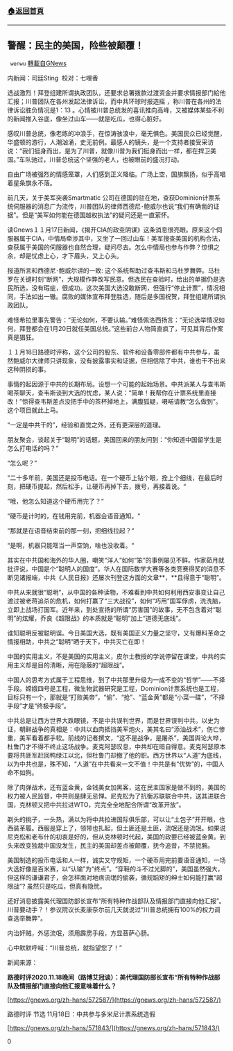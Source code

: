 ###  [:house:返回首頁](https://github.com/ourhimalayas/txt)
---

## 警醒：民主的美国，险些被颠覆！
` wenwu` [轉載自GNews](https://gnews.org/zh-hans/573903/)

内新闻：司廷Sting  校对：七哩香

选战激烈！拜登组建所谓执政团队，还要求总署拨款过渡资金并要求情报部门給他汇报；川普团队在各州发起法律诉讼，而中共环球时报造摇 ，称川普在各州的法律诉讼胜负情况是1：13 。心情被川普总统发的喜讯推向高峰，又被媒体某些不利的新闻推入谷底，像坐过山车——就是吃瓜，也得心脏好。

感叹川普总统，像老练的冲浪手，在惊涛骇浪中，毫无惧色。美国民众已经觉醒，华盛顿的游行，人潮汹涌，史无前例。最感人的镜头，是一个支持者接受采访说：“我们挺身而出，是为了川普，就像川普为我们挺身而出一样，都在捍卫美国。”车队驰过，川普总统这个坚强的老人，也被眼前的盛况打动。

自由广场被强烈的情感笼罩，人们感到正义降临。广场上空，国旗飘扬，似乎高唱着星条旗永不落。

前几天，关于美军突袭Smartmatic 公司在德国的驻在地，查获Dominion计票系统伺服器的消息广为流传，川普团队的律师西德尼･鲍威尔也说“我们有确凿的证据”。但是“美军如何能在德国越权执法”的疑问还是一直萦怀。

读Gnews１１月17日新闻，《揭开CIA的政变阴谋》这条消息很亮眼。原来这个伺服器属于CIA，中情局牵涉其中，又坐了一回过山车！美军搜查美国的机构合法，查获属于美国的伺服器也自然合理，疑问尽去。怎么中情局也参与作弊？惊惧之余，却是忧虑上心，才下眉头，又上心头。

报道所言和西德尼･鲍威尔讲的一致: 这个系统帮助过查韦斯和马杜罗舞弊。马杜罗在关键时刻“断网”，大规模作弊改写民意。但选民在查验时，给出的单据仍是选民所选，没有瑕疵，很成功。这次美国大选没敢断网，但强行“停止计票”，情况相同，手法如出一辙。腐败的媒体宣布拜登胜选，随后是多国祝贺，拜登组建所谓执政团队。

难怪希拉里事先警告：“无论如何，不要认输。”难怪佩洛西扬言：“无论选举情况如何，拜登都会在1月20日就任美国总统。”这些前台人物简直疯了，可见其背后作案真是猖狂。

１１月18日路德时评称，这个公司的股东、软件和设备零部件都有中共参与，虽然鲍威尔大律师只讲现象，没有披露事实和证据，但相信除了中共，谁也干不出来这种阴损的事。

事情的起因源于中共的长期布局。设想一个可能的起始场景。中共派某人与查韦斯喝茶聊天，查韦斯谈到大选的忧虑，某人说：“简单！我帮你在计票系统里直接改！”惊得查韦斯差点没把手中的茶杯掉地上，满腹狐疑，嗫喏请教“怎么做到”。这个项目就此上马。

“一定是中共干的”，经验和直觉之外，还有更深层的道理。

朋友聚会，谈起关于“聪明”的话题，美国回来的朋友问到：“你知道中国留学生是怎么打电话的吗？”

“怎么呢？”

“二十多年前，美国还是投币电话。在一个硬币上钻个眼，拴上个细线，在最后时刻，把硬币提起，然后松手，让硬币再掉下去，拨号，再接着说。“

“哦，他怎么知道这个硬币用完了？“

“硬币是计时的，在钱用完前，机器会语音通知。“

“那就是在语音结束前的那一刻，把细线拉起？“

“是啊，机器只能哐当一声空饷，啥也没收着。“

其实在中共国和海外的华人圈，嘲笑“洋人”如何“笨”的事例屡见不鲜。作家茹月就批评说，中国是个“聪明人的国度”。华人在国际数学大赛等各类竞赛得奖的消息不断见诸报端，中共《人民日报》还屡次刊登这方面的文章**，**且得意于“聪明”。

中共从来就很“聪明”，从中国的各种读物，不难看到中共如何利用西安事变让自己渡过被老蒋追杀的危机，如何打赢了“三大战役”，如何“巧用”国军俘虏，洗洗脑，立即上战场打国军。近年来，到处宣扬的所谓“厉害国”的故事，无不包含着对“聪明”的炫耀，乔良《超限战》的本质就是“聪明”加上“道德无底线”。

谁知聪明反被聪明误。今日美国大选，既有美国正义力量之坚守，又有爆料革命之情报相助，中共之“聪明”晒于天下，中共灭亡在即！

中国的实用主义，不是美国的实用主义，皮尔士教授的学说停留在课堂，中共的实用主义却是目的清晰，用在隐蔽的“超限战”。

中国人的思考方式属于工程思维，到了中共那里升级为一成不变的“哲学”——不择手段。嫦娥四号是工程，微生物武器研究是工程，Dominion计票系统也是工程，目标只有一个，那就是“打败美帝”，“偷”、“抢”、“蓝金黄”都是“小菜一碟”，“不择手段”才是“终极手段”。

中共总是让西方世界大跌眼镜，不是中共误判世界，而是世界误判中共。以史为证，朝鲜战争的真相是：中共以血肉抵挡美军炮火，美其名曰“添油战术”，伤亡惨重，美军看着都手软。前线的记者撰文，“这不是战争，是屠杀”，美国舆论大哗，杜鲁门才不得不终止这场战争。麦克阿瑟叹息，中共却在暗自得意。麦克阿瑟原本要将共匪军赶回鸭绿江以北，但杜鲁门却撤了他的职。西方世界以“人道”为底线，以为中共也是，殊不知，“人道”在中共看来一文不值！中共是有“优势”的，中国人命不如狗。

除了肉弹战术，还有蓝金黄，金钱美女加黑客，这在民主国家是做不到的，美国的权力被人民监督，中共则是肆无忌惮。尼克松为了抗衡苏联联合中共，送其进联合国，克林顿又把中共拉进WTO，完完全全地配合所谓“改革开放”。

剃头的挑子，一头热，满以为将中共拉进国际俱乐部，可以让“土包子”开开眼，也西装革履。西服是穿上了，领带也扎起，但土匪还是土匪，流氓还是流氓。如果说尼克松和老布什的初衷是好的，但从克林顿时代起，美国的政要已经被蓝金黄。到头来改变独裁中国没发生，民主的美国却差点被颠覆，抚今追昔，不禁扼腕。

美国制造的投币电话和人一样，诚实又守规矩，一个硬币用完前要语音通知，一场大选好像是百米赛，以“认输”为“终点”。“穿鞋的斗不过光脚的”，美国虽然强大，但这样的谦谦君子，会怎样面对地痞流氓的偷袭，循规蹈矩的绅士如何能打赢“超限战”? 虽然只是吃瓜，但真有隐忧。

还好消息披露美代理国防部长宣布“所有特种作战部队及情报部门直接向他汇报”。川普要动手？！参议院议长麦康奈尔前几天就说过“川普总统拥有100%的权力调查选举舞弊”。

内治奸贼，外惩流氓，须用霹雳手段，方显菩萨心肠。

心中默默呼喊：“川普总统，就指望您了！”

新闻来源：

**路德时评2020.11.18晚间（路博艾冠谈）：美代理国防部长宣布“所有特种作战部队及情报部门直接向他汇报意味着什么？**

[https://gnews.org/zh-hans/572587/](https://gnews.org/zh-hans/572587/)

路德时评 节选 11月18日：中共参与多米尼计票系统造假

[https://gnews.org/zh-hans/571843/](https://gnews.org/zh-hans/571843/)



0
